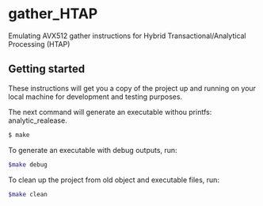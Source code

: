 # gather_HTAP
Emulating AVX512 gather instructions for Hybrid Transactional/Analytical Processing (HTAP)

## Getting started
These instructions will get you a copy of the project up and running on your local machine for development and testing purposes.

The next command will generate an executable withou printfs: analytic_realease.

```bash
$ make
```

To generate an executable with debug outputs, run:

```bash
$make debug

```

To clean up the project from old object and executable files, run:

```bash
$make clean

```
